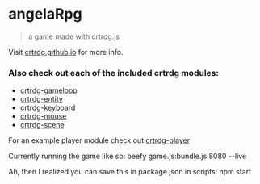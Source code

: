 # angelaRpg
> a game made with crtrdg.js

Visit [crtrdg.github.io](http://crtrdg.github.io) for more info.

### Also check out each of the included crtrdg modules:
- [crtrdg-gameloop](http://github.com/sethvincent/crtrdg-gameloop)
- [crtrdg-entity](http://github.com/sethvincent/crtrdg-entity)
- [crtrdg-keyboard](http://github.com/sethvincent/crtrdg-keyboard)
- [crtrdg-mouse](http://github.com/sethvincent/crtrdg-mouse)
- [crtrdg-scene](http://github.com/sethvincent/crtrdg-scene)

For an example player module check out [crtrdg-player](http://github.com/sethvincent/crtrdg-player)

Currently running the game like so:
     beefy game.js:bundle.js 8080 --live

Ah, then I realized you can save this in package.json in scripts:
     npm start